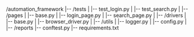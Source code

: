/automation_framework
|-- /tests
|   |-- test_login.py
|   |-- test_search.py
|
|-- /pages
|   |-- base.py
|   |-- login_page.py
|   |-- search_page.py
|
|-- /drivers
|   |-- base.py
|   |-- browser_driver.py
|
|-- /utils
|   |-- logger.py
|   |-- config.py
|
|-- /reports
|-- conftest.py
|-- requirements.txt


